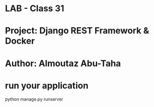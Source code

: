 # LAB - Class 31
# Project: Django REST Framework & Docker
# Author: Almoutaz Abu-Taha
# run your application 
python manage.py runserver
